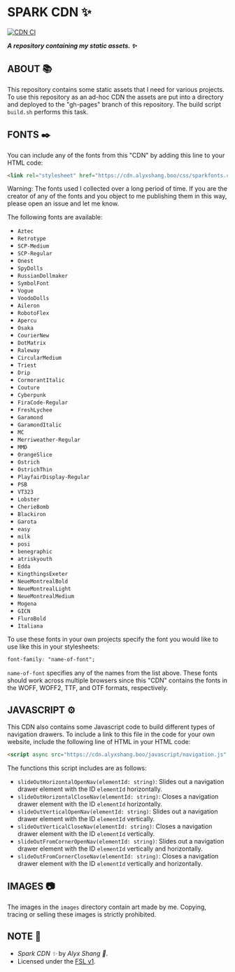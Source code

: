 # SPARK CDN :sparkles:

[![CDN CI](https://github.com/alyxshang/spark-cdn/actions/workflows/main.yml/badge.svg)](https://github.com/alyxshang/spark-cdn/actions/workflows/main.yml)

***A repository containing my static assets. :sparkles:***

## ABOUT :books:

This repository contains some static assets that I need for various projects. To use this repository as an ad-hoc CDN the assets are put into a directory and deployed to the "gh-pages" branch of this repository. The build script `build.sh` performs this task.

## FONTS :black_nib:

You can include any of the fonts from this "CDN" by adding this line to your HTML code:

```HTML
<link rel="stylesheet" href="https://cdn.alyxshang.boo/css/sparkfonts.css" type="text/css"/>
```

Warning: The fonts used I collected over a long period of time. If you are the creator of any of the fonts and you object to me publishing them in this way, please open an issue and let me know.

The following fonts are available:

- `Aztec`
- `Retrotype`
- `SCP-Medium`
- `SCP-Regular`
- `Onest`
- `SpyDolls`
- `RussianDollmaker`
- `SymbolFont`
- `Vogue`
- `VoodoDolls`
- `Aileron`
- `RobotoFlex`
- `Apercu`
- `Osaka`
- `CourierNew`
- `DotMatrix`
- `Raleway`
- `CircularMedium`
- `Triest`
- `Drip`
- `CormorantItalic`
- `Couture`
- `Cyberpunk`
- `FiraCode-Regular`
- `FreshLychee`
- `Garamond`
- `GaramondItalic`
- `MC`
- `Merriweather-Regular`
- `MMD`
- `OrangeSlice`
- `Ostrich`
- `OstrichThin`
- `PlayfairDisplay-Regular`
- `PSB`
- `VT323`
- `Lobster`
- `CherieBomb`
- `Blackiron`
- `Garota`
- `easy`
- `milk`
- `posi`
- `benegraphic`
- `atriskyouth`
- `Edda`
- `KingthingsExeter`
- `NeueMontrealBold`
- `NeueMontrealLight`
- `NeueMontrealMedium`
- `Mogena`
- `GICN`
- `FluroBold`
- `Italiana`

To use these fonts in your own projects specify the font you would like to use like this in your stylesheets:

```CSS
font-family: "name-of-font";
```

`name-of-font` specifies any of the names from the list above. These fonts should work across multiple browsers since this "CDN" contains the fonts in the WOFF, WOFF2, TTF, and OTF formats, respectively.

## JAVASCRIPT :gear:

This CDN also contains some Javascript code to build different types of navigation drawers. To include a link to this file in the code for your own website, include the following line of HTML in your HTML code:

```HTML
<script async src="https://cdn.alyxshang.boo/javascript/navigation.js" type="text/javascript"></script>
```

The functions this script includes are as follows:

- `slideOutHorizontalOpenNav(elementId: string)`: Slides out a navigation drawer element with the ID `elementId` horizontally.
- `slideOutHorizontalCloseNav(elementId: string)`: Closes a navigation drawer element with the ID `elementId` horizontally.
- `slideOutVerticalOpenNav(elementId: string)`: Slides out a navigation drawer element with the ID `elementId` vertically.
- `slideOutVerticalCloseNav(elementId: string)`: Closes a navigation drawer element with the ID `elementId` vertically.
- `slideOutFromCornerOpenNav(elementId: string)`: Slides out a navigation drawer element with the ID `elementId` vertically and horizontally.
- `slideOutFromCornerCloseNav(elementId: string)`: Closes a navigation drawer element with the ID `elementId` vertically and horizontally.

## IMAGES :camera:

The images in the `images` directory contain art made by me. Copying, tracing or selling these images is strictly prohibited.

## NOTE :scroll:

- *Spark CDN :sparkles:* by *Alyx Shang :black_heart:*.
- Licensed under the [FSL v1](https://github.com/alyxshang/fair-software-license).
